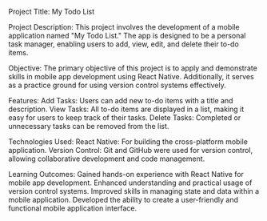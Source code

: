 Project Title: My Todo List

Project Description:
This project involves the development of a mobile application named "My Todo List." The app is designed to be a personal task manager, enabling users to add, view, edit, and delete their to-do items.

Objective:
The primary objective of this project is to apply and demonstrate skills in mobile app development using React Native. Additionally, it serves as a practice ground for using version control systems effectively.

Features:
Add Tasks: Users can add new to-do items with a title and description.
View Tasks: All to-do items are displayed in a list, making it easy for users to keep track of their tasks.
Delete Tasks: Completed or unnecessary tasks can be removed from the list.

Technologies Used:
React Native: For building the cross-platform mobile application.
Version Control: Git and GitHub were used for version control, allowing collaborative development and code management.

Learning Outcomes:
Gained hands-on experience with React Native for mobile app development.
Enhanced understanding and practical usage of version control systems.
Improved skills in managing state and data within a mobile application.
Developed the ability to create a user-friendly and functional mobile application interface.
